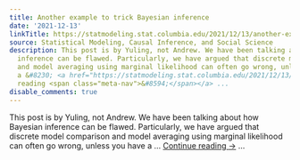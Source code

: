 ```yaml
---
title: Another example to trick Bayesian inference
date: '2021-12-13'
linkTitle: https://statmodeling.stat.columbia.edu/2021/12/13/another-example-to-trick-bayesian-inference/
source: Statistical Modeling, Causal Inference, and Social Science
description: This post is by Yuling, not Andrew. We have been talking about how Bayesian
  inference can be flawed. Particularly, we have argued that discrete model comparison
  and model averaging using marginal likelihood can often go wrong, unless you have
  a &#8230; <a href="https://statmodeling.stat.columbia.edu/2021/12/13/another-example-to-trick-bayesian-inference/">Continue
  reading <span class="meta-nav">&#8594;</span></a> ...
disable_comments: true
---
```

This post is by Yuling, not Andrew. We have been talking about how Bayesian inference can be flawed. Particularly, we have argued that discrete model comparison and model averaging using marginal likelihood can often go wrong, unless you have a &#8230; <a href="https://statmodeling.stat.columbia.edu/2021/12/13/another-example-to-trick-bayesian-inference/">Continue reading <span class="meta-nav">&#8594;</span></a> ...